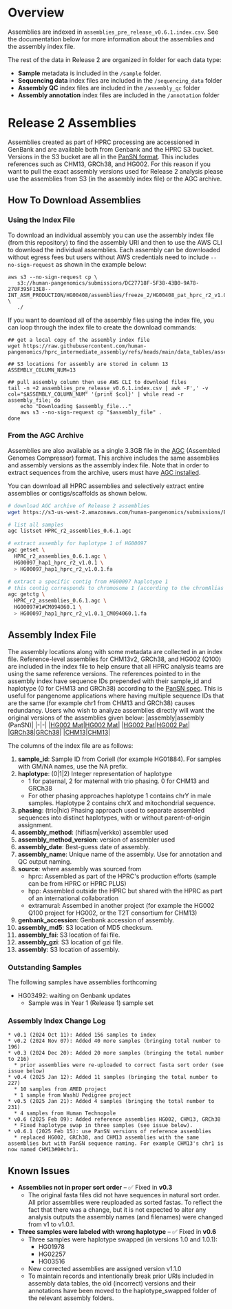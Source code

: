 # Overview

Assemblies are indexed in `assemblies_pre_release_v0.6.1.index.csv`. See the documentation below for more information about the assemblies and the assembly index file.

The rest of the data in Release 2 are organized in folder for each data type:
* **Sample** metadata is included in the `/sample` folder.
* **Sequencing data** index files are included in the `/sequencing_data` folder
* **Assembly QC** index files are included in the `/assembly_qc` folder
* **Assembly annotation** index files are included in the `/annotation` folder

# Release 2 Assemblies
 
 Assemblies created as part of HPRC processing are accessioned in GenBank and are available both from Genbank and the HPRC S3 bucket. Versions in the S3 bucket are all in the [PanSN format](https://github.com/pangenome/PanSN-spec). This includes references such as CHM13, GRCh38, and HG002. For this reason if you want to pull the exact assembly versions used for Release 2 analysis please use the assemblies from S3 (in the assembly index file) or the AGC archive.

 
## How To Download Assemblies

### Using the Index File
To download an individual assembly you can use the assembly index file (from this repository) to find the assembly URI and then to use the AWS CLI to download the individual assemblies. Each assembly can be downloaded without egress fees but users without AWS credentials need to include `--no-sign-request` as shown in the example below:
```
aws s3 --no-sign-request cp \
   s3://human-pangenomics/submissions/DC27718F-5F38-43B0-9A78-270F395F13E8--INT_ASM_PRODUCTION/HG00408/assemblies/freeze_2/HG00408_pat_hprc_r2_v1.0.1.fa.gz \
   ./
```

If you want to download all of the assembly files using the index file, you can loop through the index file to create the download commands:

```
## get a local copy of the assembly index file
wget https://raw.githubusercontent.com/human-pangenomics/hprc_intermediate_assembly/refs/heads/main/data_tables/assemblies_pre_release_v0.6.1.index.csv

## S3 locations for assembly are stored in column 13
ASSEMBLY_COLUMN_NUM=13

## pull assembly column then use AWS CLI to download files
tail -n +2 assemblies_pre_release_v0.6.1.index.csv | awk -F',' -v col="$ASSEMBLY_COLUMN_NUM" '{print $col}' | while read -r assembly_file; do
    echo "Downloading $assembly_file..."
    aws s3 --no-sign-request cp "$assembly_file" .
done
```
### From the AGC Archive

Assemblies are also available as a single 3.3GB file in the
[AGC](https://github.com/refresh-bio/agc) (Assembled Genomes Compressor) format. This archive includes the same assemblies and assembly versions as the assembly index file. Note that in order to extract sequences from the archive, users must have [AGC installed](https://github.com/refresh-bio/agc?tab=readme-ov-file#prebuild-releases).

You can download all HPRC assemblies and selectively extract entire assemblies or contigs/scaffolds as shown below.
```sh
# download AGC archive of Release 2 assemblies
wget https://s3-us-west-2.amazonaws.com/human-pangenomics/submissions/B4174A5F-F20E-4DCF-8470-F8A907B640BC--HPRCv2_0.6.1_pr_agc_submission/HPRC_r2_assemblies_0.6.1.agc

# list all samples
agc listset HPRC_r2_assemblies_0.6.1.agc

# extract assembly for haplotype 1 of HG00097
agc getset \
  HPRC_r2_assemblies_0.6.1.agc \
  HG00097_hap1_hprc_r2_v1.0.1 \
  > HG00097_hap1_hprc_r2_v1.0.1.fa

# extract a specific contig from HG00097 haplotype 1
# this contig corresponds to chromosome 1 (according to the chromAlias file)
agc getctg \
  HPRC_r2_assemblies_0.6.1.agc \
  HG00097#1#CM094060.1 \
  > HG00097_hap1_hprc_r2_v1.0.1_CM094060.1.fa
```

## Assembly Index File
The assembly locations along with some metadata are collected in an index file. Reference-level assemblies for CHM13v2, GRCh38, and HG002 (Q100) are included in the index file to help ensure that all HPRC analysis teams are using the same reference versions. The references pointed to in the assembly index have sequence IDs prepended with their sample_id and haplotype (0 for CHM13 and GRCh38) according to the [PanSN spec](https://github.com/pangenome/PanSN-spec). This is useful for pangenome applications where having multiple sequence IDs that are the same (for example chr1 from CHM13 and GRCh38) causes redundancy. Users who wish to analyze assemblies directly will want the original versions of the assemblies given below: 
|assembly|assembly (PanSN)|
|-|-|
|[HG002 Mat](https://s3-us-west-2.amazonaws.com/human-pangenomics/T2T/HG002/assemblies/hg002v1.1.mat_MT.fasta.gz)|[HG002 Mat](https://s3-us-west-2.amazonaws.com/human-pangenomics/working/HPRC_PLUS/HG002/assemblies/Q100/pansn/hg002v1.1.mat_MT.PanSN.fa.gz)|
|[HG002 Pat](https://s3-us-west-2.amazonaws.com/human-pangenomics/T2T/HG002/assemblies/hg002v1.1.pat.fasta.gz)|[HG002 Pat](https://s3-us-west-2.amazonaws.com/human-pangenomics/working/HPRC_PLUS/HG002/assemblies/Q100/pansn/hg002v1.1.pat.PanSN.fa.gz)|
|[GRCh38](https://s3-us-west-2.amazonaws.com/human-pangenomics/working/HPRC_PLUS/GRCh38/assemblies/GCA_000001405.15_GRCh38_no_alt_analysis_set.fna.gz)|[GRCh38](https://s3-us-west-2.amazonaws.com/human-pangenomics/working/HPRC_PLUS/GRCh38/assemblies/pansn/GCA_000001405.15_GRCh38_no_alt_analysis_set.PanSN.fa.gz)|
|[CHM13](https://s3-us-west-2.amazonaws.com/human-pangenomics/T2T/CHM13/assemblies/analysis_set/chm13v2.0_maskedY_rCRS.fa.gz)|[CHM13](https://s3-us-west-2.amazonaws.com/human-pangenomics/working/HPRC_PLUS/CHM13/assemblies/analysis_set/pansn/chm13v2.0_maskedY_rCRS.fa.PanSN.fa.gz)|

The columns of the index file are as follows:
1. **sample_id**: Sample ID from Coriell (for example HG01884). For samples with GM/NA names, use the NA prefix.
2. **haplotype**: (0|1|2) Integer representation of haplotype
    * 1 for paternal, 2 for maternal with trio phasing. 0 for CHM13 and GRCh38 
    * For other phasing approaches haplotype 1 contains chrY in male samples. Haplotype 2 contains chrX and mitochondrial sequence.
3. **phasing**: (trio|hic) Phasing approach used to separate assembled sequences into distinct haplotypes, with or without parent-of-origin assignment.
4. **assembly_method**: (hifiasm|verkko) assembler used
5. **assembly_method_version**: version of assembler used
6. **assembly_date**: Best-guess date of assembly. 
7. **assembly_name**: Unique name of the assembly. Use for annotation and QC output naming.
8. **source**: where assembly was sourced from
    * hprc: Assembled as part of the HPRC's production efforts (sample can be from HPRC or HPRC PLUS)
    * hpp: Assembled outside the HPRC but shared with the HPRC as part of an international collaboration
    * extramural: Assembed in another project (for example the HG002 Q100 project for HG002, or the T2T consortium for CHM13)
9. **genbank_accession**: Genbank accession of assembly.
10. **assembly_md5**: S3 location of MD5 checksum.
11. **assembly_fai**: S3 location of fai file.
12. **assembly_gzi**: S3 location of gzi file.
13. **assembly**: S3 location of assembly. 

### Outstanding Samples
The following samples have assemblies forthcoming
* HG03492: waiting on Genbank updates
  * Sample was in Year 1 (Release 1) sample set

### Assembly Index Change Log

```
* v0.1 (2024 Oct 11): Added 156 samples to index
* v0.2 (2024 Nov 07): Added 40 more samples (bringing total number to 196)
* v0.3 (2024 Dec 20): Added 20 more samples (bringing the total number to 216)
  * prior assemblies were re-uploaded to correct fasta sort order (see issue below)
* v0.4 (2025 Jan 12): Added 11 samples (bringing the total number to 227)
  * 10 samples from AMED project
  * 1 sample from WashU Pedigree project
* v0.5 (2025 Jan 21): Added 4 samples (bringing the total number to 231)
  * 4 samples from Human Technopole
* v0.6 (2025 Feb 09): Added reference assemblies HG002, CHM13, GRCh38
  * Fixed haplotype swap in three samples (see issue below). 
* v0.6.1 (2025 Feb 15): use PanSN versions of reference assemblies
  * replaced HG002, GRCh38, and CHM13 assemblies with the same assemblies but with PanSN sequence naming. For example CHM13's chr1 is now named CHM13#0#chr1.
```

## Known Issues

- **Assemblies not in proper sort order** – ✅ Fixed in **v0.3**
  - The original fasta files did not have sequences in natural sort order. All prior assemblies were reuploaded as sorted fastas. To reflect the fact that there was a change, but it is not expected to alter any analysis outputs the assembly names (and filenames) were changed from v1 to v1.0.1.
- **Three samples were labeled with wrong haplotype** – ✅ Fixed in **v0.6**  
  - Three samples were haplotype swapped (in versions 1.0 and 1.0.1):
    - HG01978  
    - HG02257  
    - HG03516  
  - New corrected assemblies are assigned version v1.1.0  
  - To maintain records and intentionally break prior URIs included in assembly data tables, the old (incorrect) versions and their annotations have been moved to the haplotype_swapped folder of the relevant assembly folders.  

